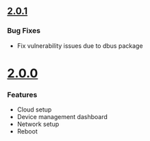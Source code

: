 ## [2.0.1](https://github.com/CESARBR/knot-gateway-webui/compare/99fd0ce...v2.0.0)

### Bug Fixes

- Fix vulnerability issues due to dbus package

# [2.0.0](https://github.com/CESARBR/knot-gateway-webui/compare/99fd0ce...v2.0.0)

### Features

- Cloud setup
- Device management dashboard
- Network setup
- Reboot
